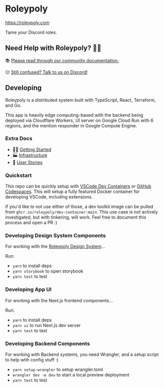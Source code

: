 # Roleypoly

https://roleypoly.com

Tame your Discord roles.

## Need Help with Roleypoly? 💁‍♀️

📚 [Please read through our community documentation.](https://github.com/roleypoly/community-docs)

😕 [Still confused? Talk to us on Discord!](https://discord.gg/PWQUVsd)

## Developing

Roleypoly is a distributed system built with TypeScript, React, Terraform, and Go.

This app is heavily edge computing-based with the backend being deployed via Cloudflare Workers, UI server on Google Cloud Run with 6 regions, and the mention responder in Google Compute Engine.

### Extra Docs

- 👷‍♀️ [Getting Started](docs/getting-started.md)
- 🏭 [Infrastructure](docs/infrastructure.md)
- 🧾 [User Stories](docs/user-stories.md)

### Quickstart

This repo can be quickly setup with [VSCode Dev Containers](https://marketplace.visualstudio.com/items?itemName=ms-vscode-remote.remote-containers) or [GitHub Codespaces](https://github.com/codespaces). This will setup a fully featured Docker container for developing VSCode, including extensions.

If you'd like to not use either of those, a dev toolkit image can be pulled from `ghcr.io/roleypoly/dev-container:main`. This use case is not actively investigated, but with tinkering, will work. Feel free to document this process and open a PR :)

### Developing Design System Components

For working with the [Roleypoly Design System](https://ui.roleypoly.com)...

Run:

- `yarn` to install deps
- `yarn storybook` to open storybook
- `yarn test` to test

### Developing App UI

For working with the Next.js frontend components...

Run:

- `yarn` to install deps
- `yarn ui` to run Next.js dev server
- `yarn test` to test

### Developing Backend Components

For working with Backend systems, you need Wrangler, and a setup script to help wtih config stuff :)

- `yarn setup-wrangler` to setup wrangler.toml
- `wrangler dev -e dev` to start a local preview deployment
- `yarn test` to test
